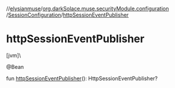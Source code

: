 //[elysianmuse](../../../index.md)/[org.darkSolace.muse.securityModule.configuration](../index.md)
/[SessionConfiguration](index.md)/[httpSessionEventPublisher](http-session-event-publisher.md)

# httpSessionEventPublisher

[jvm]\

@Bean

fun [httpSessionEventPublisher](http-session-event-publisher.md)(): HttpSessionEventPublisher?

